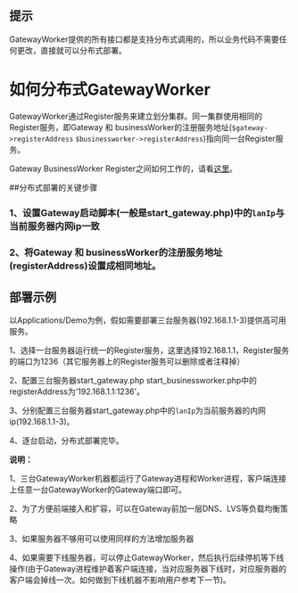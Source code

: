 ## 提示
GatewayWorker提供的所有接口都是支持分布式调用的，所以业务代码不需要任何更改，直接就可以分布式部署。

# 如何分布式GatewayWorker
GatewayWorker通过Register服务来建立划分集群。同一集群使用相同的Register服务，即Gateway 和 businessWorker的注册服务地址(```$gateway->registerAddress``` ```$businessworker->registerAddress```)指向同一台Register服务。

Gateway BusinessWorker Register之间如何工作的，请看[这里](/gatewaydoc/process-of-communication/README.html)。

##分布式部署的关键步骤

### 1、设置Gateway启动脚本(一般是start_gateway.php)中的```lanIp```与当前服务器内网ip一致
### 2、将Gateway 和 businessWorker的注册服务地址(registerAddress)设置成相同地址。

## 部署示例
以Applications/Demo为例，假如需要部署三台服务器(192.168.1.1-3)提供高可用服务。

1、选择一台服务器运行统一的Register服务，这里选择192.168.1.1，Register服务的端口为1236（其它服务器上的Register服务可以删除或者注释掉）

2、配置三台服务器start_gateway.php start_businessworker.php中的registerAddress为'192.168.1.1:1236'。

3、分别配置三台服务器start_gateway.php中的```lanIp```为当前服务器的内网ip(192.168.1.1-3)。

4、逐台启动，分布式部署完毕。

**说明：**

1、三台GatewayWorker机器都运行了Gateway进程和Worker进程，客户端连接上任意一台GatewayWorker的Gateway端口即可。

2、为了方便前端接入和扩容，可以在Gateway前加一层DNS、LVS等负载均衡策略

3、如果服务器不够用可以使用同样的方法增加服务器

4、如果需要下线服务器，可以停止GatewayWorker，然后执行后续停机等下线操作(由于Gateway进程维护着客户端连接，当对应服务器下线时，对应服务器的客户端会掉线一次。如何做到下线机器不影响用户参考下一节)。


